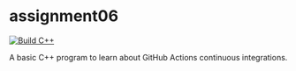 # assignment06
[![Build C++](https://github.com/AdrianValen27/assignment06/actions/workflows/main.yml/badge.svg)](https://github.com/AdrianValen27/assignment06/actions/workflows/main.yml)

A basic C++ program to learn about GitHub Actions continuous integrations.

